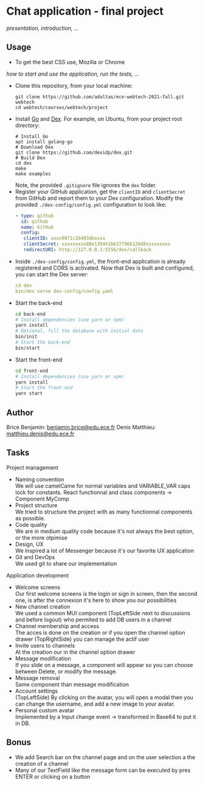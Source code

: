 # Chat application - final project

_presentation, introduction, ..._

## Usage

- To get the best CSS use, Mozilla or Chrome

_how to start and use the application, run the tests, ..._

- Clone this repository, from your local machine:
  ```
  git clone https://github.com/adaltas/ece-webtech-2021-fall.git webtech
  cd webtech/courses/webtech/project
  ```
- Install [Go](https://golang.org/) and [Dex](https://dexidp.io/docs/getting-started/). For example, on Ubuntu, from your project root directory:
  ```
  # Install Go
  apt install golang-go
  # Download Dex
  git clone https://github.com/dexidp/dex.git
  # Build Dex
  cd dex
  make
  make examples
  ```
  Note, the provided `.gitignore` file ignores the `dex` folder.
- Register your GitHub application, get the `clientID` and `clientSecret` from GitHub and report them to your Dex configuration. Modify the provided `./dex-config/config.yml` configuration to look like:
  ```yaml
  - type: github
    id: github
    name: GitHub
    config:
     clientID: xxxx98f1c26493dbxxxx
     clientSecret: xxxxxxxxx80e139441b637796b128d8xxxxxxxxx
     redirectURI: http://127.0.0.1:5556/dex/callback
  ```
- Inside `./dex-config/config.yml`, the front-end application is already registered and CORS is activated. Now that Dex is built and configured, you can start the Dex server:
  ```yaml
  cd dex
  bin/dex serve dex-config/config.yaml
  ```
- Start the back-end
  ```bash
  cd back-end
  # Install dependencies (use yarn or npm)
  yarn install
  # Optional, fill the database with initial data
  bin/init
  # Start the back-end
  bin/start
  ```
- Start the front-end
  ```bash
  cd front-end
  # Install dependencies (use yarn or npm)
  yarn install
  # Start the front-end
  yarn start
  ```

## Author

Brice Benjamin: benjamin.brice@edu.ece.fr
Denis Matthieu: matthieu.denis@edu.ece.fr

## Tasks

Project management

- Naming convention  
  We will use camelCame for normal variables
  and VARIABLE_VAR caps lock for constants.
  React functionnal and class components -> Component MyComp
- Project structure  
  We tried to structure the project with as many functionnal components as possible.
- Code quality  
  We are in medium quality code because it's not always the best option, or the more otpimise
- Design, UX  
  We inspired a lot of Messenger because it's our favorite UX application
- Git and DevOps  
  We used git to share our implementation

Application development

- Welcome screens  
  Our first welcome screens is the login or sign in screen, then the second one, is after the connexion it's here to show you our possibilities
- New channel creation  
  We used a common MUI component (TopLeftSide next to discussions and before logout) who permited to add DB users in a channel
- Channel membership and access  
  The acces is done on the creation or if you open the channel option drawer (TopRightSide) you can manage the actif user
- Invite users to channels  
  At the creation our in the channel option drawer
- Message modification  
  If you slide on a message, a component will appear so you can choose between Delete, or modify the message.
- Message removal  
  Same component than message modification
- Account settings  
  (TopLeftSide) By clicking on the avatar, you will open a modal then you can change the username, and add a new image to your avatar.
- Personal custom avatar  
  Implemented by a Input change event -> transformed in Base64 to put it in DB.

## Bonus

- We add Search bar on the channel page and on the user selection a the creation of a channel
- Many of our TextField like the message form can be executed by pres ENTER or clicking on a button
